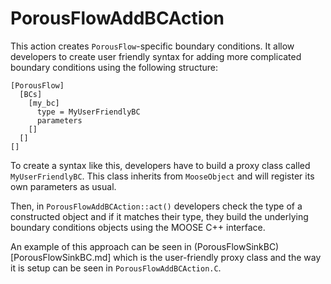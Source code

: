 # PorousFlowAddBCAction

This action creates `PorousFlow`-specific boundary conditions. It allow developers to create
user friendly syntax for adding more complicated boundary conditions using the following structure:

```
[PorousFlow]
  [BCs]
    [my_bc]
      type = MyUserFriendlyBC
      parameters
    []
  []
[]
```

To create a syntax like this, developers have to build a proxy class called `MyUserFriendlyBC`.
This class inherits from `MooseObject` and will register its own parameters as usual.

Then, in `PorousFlowAddBCAction::act()` developers check the type of a constructed object and if
it matches their type, they build the underlying boundary conditions objects using the MOOSE C++
interface.

An example of this approach can be seen in (PorousFlowSinkBC)[PorousFlowSinkBC.md] which is
the user-friendly proxy class and the way it is setup can be seen in `PorousFlowAddBCAction.C`.
